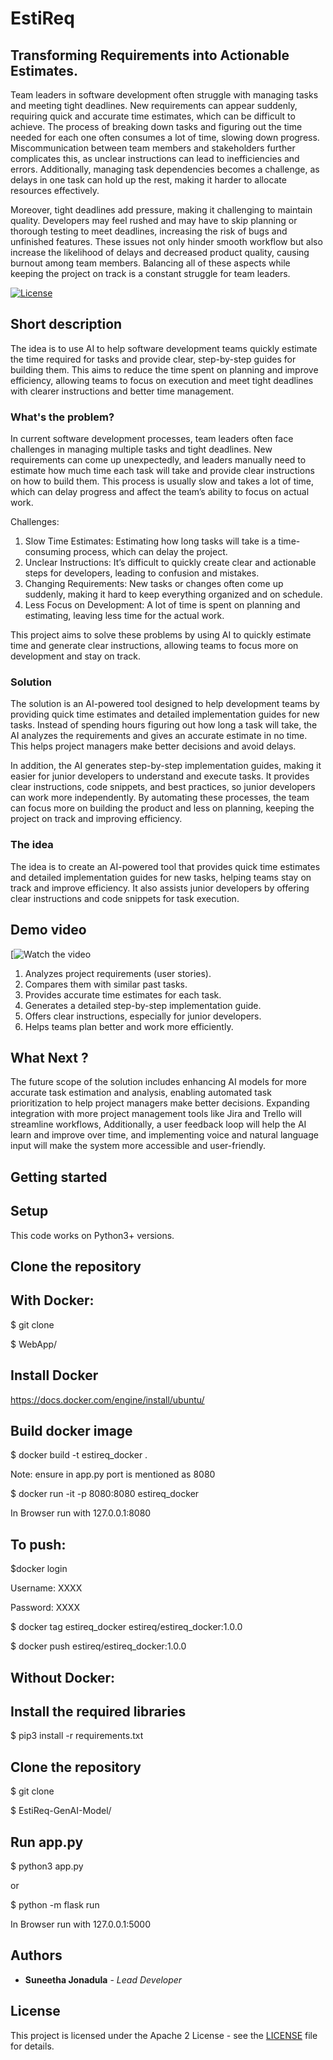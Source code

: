 # EstiReq
## Transforming Requirements into Actionable Estimates.

Team leaders in software development often struggle with managing tasks and meeting tight deadlines. New requirements can appear suddenly, requiring quick and accurate time estimates, which can be difficult to achieve. The process of breaking down tasks and figuring out the time needed for each one often consumes a lot of time, slowing down progress. Miscommunication between team members and stakeholders further complicates this, as unclear instructions can lead to inefficiencies and errors. Additionally, managing task dependencies becomes a challenge, as delays in one task can hold up the rest, making it harder to allocate resources effectively.

Moreover, tight deadlines add pressure, making it challenging to maintain quality. Developers may feel rushed and may have to skip planning or thorough testing to meet deadlines, increasing the risk of bugs and unfinished features. These issues not only hinder smooth workflow but also increase the likelihood of delays and decreased product quality, causing burnout among team members. Balancing all of these aspects while keeping the project on track is a constant struggle for team leaders.

[![License](https://img.shields.io/badge/License-Apache2-blue.svg)](https://www.apache.org/licenses/LICENSE-2.0)

## Short description
The idea is to use AI to help software development teams quickly estimate the time required for tasks and provide clear, step-by-step guides for building them. This aims to reduce the time spent on planning and improve efficiency, allowing teams to focus on execution and meet tight deadlines with clearer instructions and better time management.

### What's the problem?
In current software development processes, team leaders often face challenges in managing multiple tasks and tight deadlines. New requirements can come up unexpectedly, and leaders manually need to estimate how much time each task will take and provide clear instructions on how to build them. This process is usually slow and takes a lot of time, which can delay progress and affect the team’s ability to focus on actual work.

Challenges:

1. Slow Time Estimates: Estimating how long tasks will take is a time-consuming process, which can delay the project.
2. Unclear Instructions: It’s difficult to quickly create clear and actionable steps for developers, leading to confusion and mistakes.
3. Changing Requirements: New tasks or changes often come up suddenly, making it hard to keep everything organized and on schedule.
4. Less Focus on Development: A lot of time is spent on planning and estimating, leaving less time for the actual work.

This project aims to solve these problems by using AI to quickly estimate time and generate clear instructions, allowing teams to focus more on development and stay on track.

### Solution

The solution is an AI-powered tool designed to help development teams by providing quick time estimates and detailed implementation guides for new tasks. Instead of spending hours figuring out how long a task will take, the AI analyzes the requirements and gives an accurate estimate in no time. This helps project managers make better decisions and avoid delays.

In addition, the AI generates step-by-step implementation guides, making it easier for junior developers to understand and execute tasks. It provides clear instructions, code snippets, and best practices, so junior developers can work more independently. By automating these processes, the team can focus more on building the product and less on planning, keeping the project on track and improving efficiency.

### The idea

The idea is to create an AI-powered tool that provides quick time estimates and detailed implementation guides for new tasks, helping teams stay on track and improve efficiency. It also assists junior developers by offering clear instructions and code snippets for task execution.

## Demo video

[![Watch the video](https://youtu.be/eLPZmtRdo8k)

1. Analyzes project requirements (user stories).
2. Compares them with similar past tasks.
3. Provides accurate time estimates for each task.
4. Generates a detailed step-by-step implementation guide.
5. Offers clear instructions, especially for junior developers.
6. Helps teams plan better and work more efficiently.

## What Next ?

The future scope of the solution includes enhancing AI models for more accurate task estimation and analysis, enabling automated task prioritization to help project managers make better decisions. Expanding integration with more project management tools like Jira and Trello will streamline workflows,  Additionally, a user feedback loop will help the AI learn and improve over time, and implementing voice and natural language input will make the system more accessible and user-friendly.

## Getting started

## Setup

This code works on Python3+ versions.

## Clone the repository

## With Docker:

$ git clone 

$ WebApp/

## Install Docker
https://docs.docker.com/engine/install/ubuntu/

## Build docker image

$ docker build -t estireq_docker .

Note: ensure in app.py port is mentioned as 8080

$ docker run -it -p 8080:8080 estireq_docker

In Browser run with 127.0.0.1:8080

## To push:

$docker login

  Username: XXXX

  Password: XXXX

$ docker tag estireq_docker estireq/estireq_docker:1.0.0

$ docker push estireq/estireq_docker:1.0.0

## Without Docker:

## Install the required libraries

$ pip3 install -r requirements.txt

## Clone the repository

$ git clone 

$ EstiReq-GenAI-Model/

## Run app.py

$ python3 app.py

or

$ python -m flask run

In Browser run with 127.0.0.1:5000

## Authors
- **Suneetha Jonadula** - _Lead Developer_

## License

This project is licensed under the Apache 2 License - see the [LICENSE](LICENSE) file for details.

